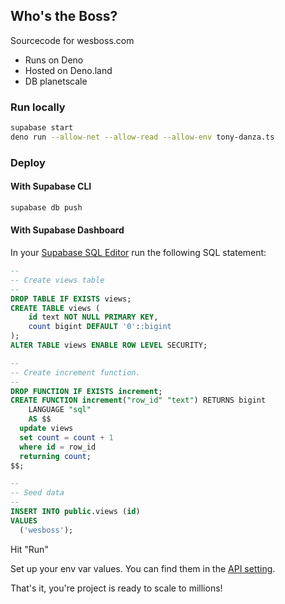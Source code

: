 ## Who's the Boss?

Sourcecode for wesboss.com

- Runs on Deno
- Hosted on Deno.land
- DB planetscale

### Run locally

```bash
supabase start
deno run --allow-net --allow-read --allow-env tony-danza.ts
```

### Deploy

#### With Supabase CLI

```bash
supabase db push
```

#### With Supabase Dashboard

In your [Supabase SQL Editor](https://app.supabase.com/project/_/sql) run the following SQL statement:

```sql
--
-- Create views table
--
DROP TABLE IF EXISTS views;
CREATE TABLE views (
    id text NOT NULL PRIMARY KEY,
    count bigint DEFAULT '0'::bigint
);
ALTER TABLE views ENABLE ROW LEVEL SECURITY;

--
-- Create increment function.
--
DROP FUNCTION IF EXISTS increment;
CREATE FUNCTION increment("row_id" "text") RETURNS bigint
    LANGUAGE "sql"
    AS $$
  update views
  set count = count + 1
  where id = row_id
  returning count;
$$;

--
-- Seed data
--
INSERT INTO public.views (id)
VALUES
  ('wesboss');
```

Hit "Run"

Set up your env var values. You can find them in the [API setting](https://app.supabase.com/project/hekzvrcsvqmujfuaiylx/settings/api).

That's it, you're project is ready to scale to millions!

